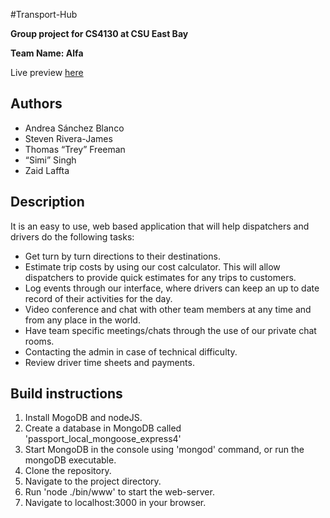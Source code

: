 #Transport-Hub

**Group project for CS4130 at CSU East Bay**

**Team Name: Alfa**

Live preview [here](http://hr-hub.herokuapp.com/)

## Authors
- Andrea Sánchez Blanco
- Steven Rivera-James
- Thomas “Trey” Freeman
- “Simi” Singh
- Zaid Laffta

## Description
It is an easy to use, web based application that will help dispatchers and drivers do the following tasks:

* Get turn by turn directions to their destinations.
* Estimate trip costs by using our cost calculator. This will allow dispatchers to provide quick estimates for any trips to customers.  
* Log events through our interface, where drivers can keep an up to date record of their activities for the day.
* Video conference and chat with other team members at any time and from any place in the world.
* Have team specific meetings/chats through the use of our private chat rooms.
* Contacting the admin in case of technical difficulty.
* Review driver time sheets and payments.

## Build instructions

1. Install MogoDB and nodeJS.
3. Create a database in MongoDB called 'passport_local_mongoose_express4'
4. Start MongoDB in the console using 'mongod' command, or run the mongoDB executable.
5. Clone the repository.
5. Navigate to the project directory.
6. Run 'node ./bin/www' to start the web-server.
7. Navigate to localhost:3000 in your browser.
